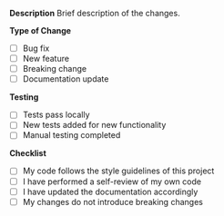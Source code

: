**Description**
Brief description of the changes.

**Type of Change**
- [ ] Bug fix
- [ ] New feature
- [ ] Breaking change
- [ ] Documentation update

**Testing**
- [ ] Tests pass locally
- [ ] New tests added for new functionality
- [ ] Manual testing completed

**Checklist**
- [ ] My code follows the style guidelines of this project
- [ ] I have performed a self-review of my own code
- [ ] I have updated the documentation accordingly
- [ ] My changes do not introduce breaking changes
